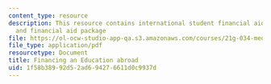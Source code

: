```yaml
---
content_type: resource
description: This resource contains international student financial aid application,
  and financial aid package
file: https://ol-ocw-studio-app-qa.s3.amazonaws.com/courses/21g-034-media-education-and-the-marketplace-fall-2005/1f58b38992d52ad694276611d0c9937d_MIT21G_034F05_financingedu.pdf
file_type: application/pdf
resourcetype: Document
title: Financing an Education abroad
uid: 1f58b389-92d5-2ad6-9427-6611d0c9937d
---
```

